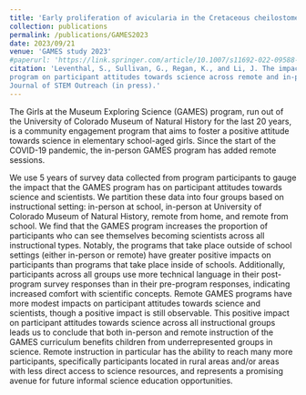 ```yaml
---
title: 'Early proliferation of avicularia in the Cretaceous cheilostome bryozoan <i>Wilbertopora</i>: a diversification event guided by ecological exploration'
collection: publications
permalink: /publications/GAMES2023
date: 2023/09/21
venue: 'GAMES study 2023'
#paperurl: 'https://link.springer.com/article/10.1007/s11692-022-09588-8'
citation: 'Leventhal, S., Sullivan, G., Regan, K., and Li, J. The impact of an informal education
program on participant attitudes towards science across remote and in-person settings.
Journal of STEM Outreach (in press).'
---
```

The Girls at the Museum Exploring Science (GAMES) program, run out of the University of Colorado Museum
of Natural History for the last 20 years, is a community engagement program that aims to foster a positive
attitude towards science in elementary school-aged girls. Since the start of the COVID-19 pandemic, the 
in-person GAMES program has added remote sessions.

We use 5 years of survey data collected from program participants to gauge the impact that the GAMES program 
has on participant attitudes towards science and scientists. We partition these data into four groups based on 
instructional setting: in-person at school, in-person at University of Colorado Museum of Natural History, remote
from home, and remote from school. We find that the GAMES program increases the proportion of participants who 
can see themselves becoming scientists across all instructional types. Notably, the programs that take place outside 
of school settings (either in-person or remote) have greater positive impacts on participants than programs that take
place inside of schools. Additionally, participants across all groups use more technical language in their post-program
survey responses than in their pre-program responses, indicating increased comfort with scientific concepts. Remote
GAMES programs have more modest impacts on participant attitudes towards science and scientists, though a positive 
impact is still observable. This positive impact on participant attitudes towards science across all instructional groups
leads us to conclude that both in-person and remote instruction of the GAMES curriculum benefits children from underrepresented
groups in science. Remote instruction in particular has the ability to reach many more participants, specifically 
participants located in rural areas and/or areas with less direct access to science resources, and represents a 
promising avenue for future informal science education opportunities.



